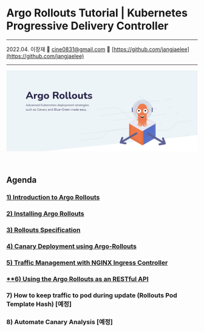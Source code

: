 # Argo Rollouts Tutorial | Kubernetes Progressive Delivery Controller

---

2022.04. 이장재    📧 cine0831@gmail.com     📂 [https://github.com/jangjaelee](https://github.com/jangjaelee)

---

![argo-rollouts_wallpaper_01.png](https://github.com/jangjaelee/tutorials-argo-rollouts/blob/main/img/argo-rollouts_wallpaper_01.png?raw=true)

&nbsp;

## Agenda
### [**1) Introduction to Argo Rollouts**](https://github.com/jangjaelee/tutorials-argo-rollouts/wiki/1\)-Introduction-to-Argo-Rollouts)
### [**2) Installing Argo Rollouts**](https://github.com/jangjaelee/tutorials-argo-rollouts/wiki/2\)-Installing-Argo-Rollouts)
### [**3) Rollouts Specification**](https://github.com/jangjaelee/tutorials-argo-rollouts/wiki/3\)-Rollouts-Specification)
### [**4) Canary Deployment using Argo-Rollouts**](https://github.com/jangjaelee/tutorials-argo-rollouts/wiki/4\)-Canary-Deployment-using-Argo-Rollouts)
### [**5) Traffic Management with NGINX Ingress Controller**](https://github.com/jangjaelee/tutorials-argo-rollouts/wiki/5\)-Traffic-Management-with-NGINX-Ingress-Controller)
### [**6) Using the Argo Rollouts as an RESTful API](https://github.com/jangjaelee/tutorials-argo-rollouts/wiki/6\)-Using-the-Argo-Rollouts-as-an-RESTful-API)
### 7) How to keep traffic to pod during update (Rollouts Pod Template Hash) [예정]
### 8) Automate Canary Analysis [예정]
